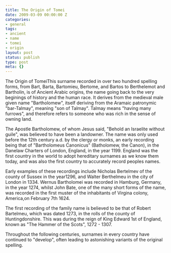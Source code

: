 ```yaml
---
title: The Origin of Tomei
date: 2009-03-09 00:00:00 Z
categories:
- general
tags:
- ancient
- name
- tomei
- origin
layout: post
status: publish
type: post
meta: {}
---
```


The Origin of TomeiThis surname recorded in over two hundred spelling forms, from Bart, Barta, Bartomieu, Bertome, and Bartos to Berthelemot and Bartholin, is of Ancient Arabic origins, the name going back to the very beginings of history and the human race. It derives from the medieval male given name "Bartholomew", itself deriving from the Aramaic patronymic "bar-Talmay", meaning "son of Talmay". Talmay means "having many furrows", and therefore refers to someone who was rich in the sense of owning land.

The Apostle Bartholomew, of whom Jesus said, "Behold an Israelite without guile", was believed to have been a landowner. The name was only used before the 12th century a.d. by the clergy or monks, an early recording being that of "Bartholomeus Canonicus" (Batholomew, the Canon), in the Danelaw Charters of London, England, in the year 1199. England was the first country in the world to adopt hereditary surnames as we know them today, and was also the first country to accurately record peoples names.

Early examples of these recordings include Nicholas Bertelmev of the county of Sussex in the year1296, and Walter Berthelmeu in the city of London in 1334. Wernus Bartholomei was recorded in Hamburg, Germany, in the year 1274, whilst John Bate, one of the many short forms of the name, was recorded in the first muster of the inhabitants of Virgina colony, America,on February 7th 1624.

The first recording of the family name is believed to be that of Robert Bartelmeu, which was dated 1273, in the rolls of the county of Huntingdonshire. This was during the reign of King Edward 1st of England, known as "The Hammer of the Scots", 1272 - 1307.

Throughout the following centuries, surnames in every country have continued to "develop", often leading to astonishing variants of the original spelling.


